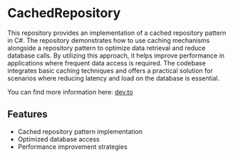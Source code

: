 # CachedRepository

This repository provides an implementation of a cached repository pattern in C#. The repository demonstrates how to use caching mechanisms alongside a repository pattern to optimize data retrieval and reduce database calls. By utilizing this approach, it helps improve performance in applications where frequent data access is required. The codebase integrates basic caching techniques and offers a practical solution for scenarios where reducing latency and load on the database is essential.

You can find more information here:
[dev.to](https://dev.to/ben-witt/interceptors-the-basics-and-their-use-under-entity-framework-j8f)


## Features
- Cached repository pattern implementation
- Optimized database access
- Performance improvement strategies
